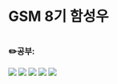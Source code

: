 ### <h1>GSM 8기 함성우<h1>
### ✏️공부:
<span><img src="https://img.shields.io/badge/JavaScript-F7DF1E?style=flat&logo=JavaScript&logoColor=white"/></span>
<img src="https://img.shields.io/badge/React-61DAFB?style=flat&logo=React&logoColor=white"/>
<img src="https://img.shields.io/badge/HTML5-E34F26?style=flat&logo=HTML5&logoColor=white"/>
<img src="https://img.shields.io/badge/CSS3-1572B6?style=flat&logo=CSS3&logoColor=white"/>
<img src="https://img.shields.io/badge/C-A8B9CC?style=flat&logo=C&logoColor=white"/>

